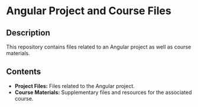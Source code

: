 # Angular Project and Course Files

## Description

This repository contains files related to an Angular project as well as course materials.

## Contents

- **Project Files:** Files related to the Angular project.
- **Course Materials:** Supplementary files and resources for the associated course.
